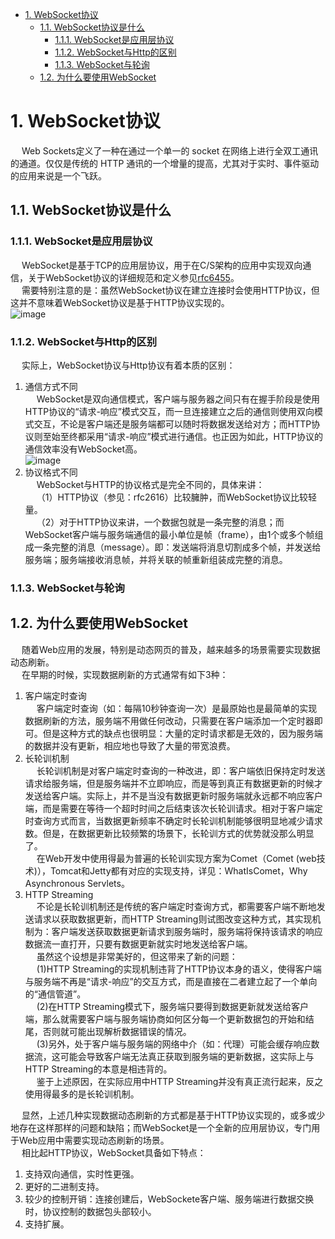 


<!-- TOC -->

- [1. WebSocket协议](#1-websocket协议)
    - [1.1. WebSocket协议是什么](#11-websocket协议是什么)
        - [1.1.1. WebSocket是应用层协议](#111-websocket是应用层协议)
        - [1.1.2. WebSocket与Http的区别](#112-websocket与http的区别)
        - [1.1.3. WebSocket与轮询](#113-websocket与轮询)
    - [1.2. 为什么要使用WebSocket](#12-为什么要使用websocket)

<!-- /TOC -->




# 1. WebSocket协议
<!-- 
WebSocket协议入门介绍
https://www.cnblogs.com/nuccch/p/10947256.html
https://www.jianshu.com/p/56ba05083699

https://cloud.tencent.com/developer/article/1514062

WebSocket，3 分钟让你全面认识它
https://www.upyun.com/tech/article/508/%E8%AF%B4%E8%AF%B4%20WebSocket%EF%BC%8C3%20%E5%88%86%E9%92%9F%E8%AE%A9%E4%BD%A0%E5%85%A8%E9%9D%A2%E8%AE%A4%E8%AF%86%E5%AE%83.html
-->

&emsp; Web Sockets定义了一种在通过一个单一的 socket 在网络上进行全双工通讯的通道。仅仅是传统的 HTTP 通讯的一个增量的提高，尤其对于实时、事件驱动的应用来说是一个飞跃。  

## 1.1. WebSocket协议是什么
### 1.1.1. WebSocket是应用层协议
&emsp; WebSocket是基于TCP的应用层协议，用于在C/S架构的应用中实现双向通信，关于WebSocket协议的详细规范和定义参见[rfc6455](https://tools.ietf.org/html/rfc6455)。  
&emsp; 需要特别注意的是：虽然WebSocket协议在建立连接时会使用HTTP协议，但这并不意味着WebSocket协议是基于HTTP协议实现的。  
![image](http://www.wt1814.com/static/view/images/microService/netty/netty-135.png)  

### 1.1.2. WebSocket与Http的区别
<!-- 
https://www.jianshu.com/p/56ba05083699
-->
&emsp; 实际上，WebSocket协议与Http协议有着本质的区别：  
1. 通信方式不同  
&emsp; WebSocket是双向通信模式，客户端与服务器之间只有在握手阶段是使用HTTP协议的“请求-响应”模式交互，而一旦连接建立之后的通信则使用双向模式交互，不论是客户端还是服务端都可以随时将数据发送给对方；而HTTP协议则至始至终都采用“请求-响应”模式进行通信。也正因为如此，HTTP协议的通信效率没有WebSocket高。  
![image](http://www.wt1814.com/static/view/images/microService/netty/netty-136.png)  
2. 协议格式不同  
&emsp; WebSocket与HTTP的协议格式是完全不同的，具体来讲：  
&emsp; （1）HTTP协议（参见：rfc2616）比较臃肿，而WebSocket协议比较轻量。  
&emsp; （2）对于HTTP协议来讲，一个数据包就是一条完整的消息；而WebSocket客户端与服务端通信的最小单位是帧（frame），由1个或多个帧组成一条完整的消息（message）。即：发送端将消息切割成多个帧，并发送给服务端；服务端接收消息帧，并将关联的帧重新组装成完整的消息。  

### 1.1.3. WebSocket与轮询


## 1.2. 为什么要使用WebSocket
<!-- 
https://www.jianshu.com/p/56ba05083699

https://juejin.cn/post/6844903871710494733#heading-4
-->

&emsp; 随着Web应用的发展，特别是动态网页的普及，越来越多的场景需要实现数据动态刷新。  
&emsp; 在早期的时候，实现数据刷新的方式通常有如下3种：  
1. 客户端定时查询  
&emsp; 客户端定时查询（如：每隔10秒钟查询一次）是最原始也是最简单的实现数据刷新的方法，服务端不用做任何改动，只需要在客户端添加一个定时器即可。但是这种方式的缺点也很明显：大量的定时请求都是无效的，因为服务端的数据并没有更新，相应地也导致了大量的带宽浪费。  
2. 长轮训机制  
&emsp; 长轮训机制是对客户端定时查询的一种改进，即：客户端依旧保持定时发送请求给服务端，但是服务端并不立即响应，而是等到真正有数据更新的时候才发送给客户端。实际上，并不是当没有数据更新时服务端就永远都不响应客户端，而是需要在等待一个超时时间之后结束该次长轮训请求。相对于客户端定时查询方式而言，当数据更新频率不确定时长轮训机制能够很明显地减少请求数。但是，在数据更新比较频繁的场景下，长轮训方式的优势就没那么明显了。  
&emsp; 在Web开发中使用得最为普遍的长轮训实现方案为Comet（Comet (web技术)），Tomcat和Jetty都有对应的实现支持，详见：WhatIsComet，Why Asynchronous Servlets。  
3. HTTP Streaming  
&emsp; 不论是长轮训机制还是传统的客户端定时查询方式，都需要客户端不断地发送请求以获取数据更新，而HTTP Streaming则试图改变这种方式，其实现机制为：客户端发送获取数据更新请求到服务端时，服务端将保持该请求的响应数据流一直打开，只要有数据更新就实时地发送给客户端。  
&emsp; 虽然这个设想是非常美好的，但这带来了新的问题：  
&emsp; (1)HTTP Streaming的实现机制违背了HTTP协议本身的语义，使得客户端与服务端不再是“请求-响应”的交互方式，而是直接在二者建立起了一个单向的“通信管道”。  
&emsp; (2)在HTTP Streaming模式下，服务端只要得到数据更新就发送给客户端，那么就需要客户端与服务端协商如何区分每一个更新数据包的开始和结尾，否则就可能出现解析数据错误的情况。  
&emsp; (3)另外，处于客户端与服务端的网络中介（如：代理）可能会缓存响应数据流，这可能会导致客户端无法真正获取到服务端的更新数据，这实际上与HTTP Streaming的本意是相违背的。  
&emsp; 鉴于上述原因，在实际应用中HTTP Streaming并没有真正流行起来，反之使用得最多的是长轮训机制。  

&emsp; 显然，上述几种实现数据动态刷新的方式都是基于HTTP协议实现的，或多或少地存在这样那样的问题和缺陷；而WebSocket是一个全新的应用层协议，专门用于Web应用中需要实现动态刷新的场景。  
&emsp; 相比起HTTP协议，WebSocket具备如下特点：  

1. 支持双向通信，实时性更强。
2. 更好的二进制支持。
3. 较少的控制开销：连接创建后，WebSockete客户端、服务端进行数据交换时，协议控制的数据包头部较小。
4. 支持扩展。

